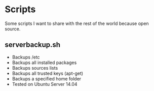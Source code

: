 # Scripts

Some scripts I want to share with the rest of the world because open source.

## serverbackup.sh
- Backups /etc
- Backups all installed packages
- Backups sources lists
- Backups all trusted keys (apt-get)
- Backups a specified home folder
- Tested on Ubuntu Server 14.04
